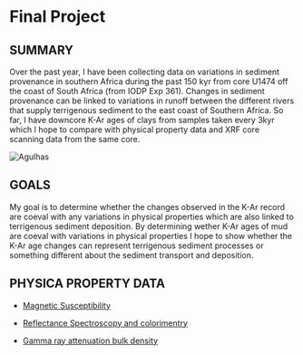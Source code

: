 # __Final Project__


## __SUMMARY__

Over the past year, I have been collecting data on variations in sediment provenance in southern Africa during the past 150 kyr from core U1474 off the coast of South Africa (from IODP Exp 361). Changes in sediment provenance can be linked to variations in runoff between the different rivers that supply terrigenous sediment to the east coast of Southern Africa. So far, I have downcore K-Ar ages of clays from samples taken every 3kyr which I hope to compare with physical property data and XRF core scanning data from the same core.


![Agulhas](http://publications.iodp.org/proceedings/361/361PR_F03.png) 

## __GOALS__

My goal is to determine whether the changes observed in the K-Ar record are coeval with any variations in physical properties which are also linked to terrigenous sediment deposition. By determining wether K-Ar ages of mud are coeval with variations in physical properties I hope to show whether the K-Ar age changes can represent terrigenous sediment processes or something different about the sediment transport and deposition. 

## __PHYSICA PROPERTY DATA__

* [Magnetic Susceptibility](http://web.iodp.tamu.edu/LORE/?reportName=ex-ms&appl=LORE&action=show&filters=%5B%22x_expedition%20in%20(%27361%27)%22,%22x_site%20in%20(%27U1474%27)%22%5D&postretrieve=%7B%22scale_id%22:%2211331%22%7D)

* [Reflectance Spectroscopy and colorimentry](http://web.iodp.tamu.edu/LORE/?reportName=rsc&appl=LORE&action=show&filters=%5B%22x_expedition%20in%20(%27361%27)%22,%22x_site%20in%20(%27U1474%27)%22%5D&postretrieve=%7B%22scale_id%22:%2211331%22%7D)

* [Gamma ray attenuation bulk density](http://web.iodp.tamu.edu/LORE/?reportName=ex-gra&appl=LORE&action=show&filters=%5B%22x_expedition%20in%20(%27361%27)%22,%22x_site%20in%20(%27U1474%27)%22%5D&postretrieve=%7B%22scale_id%22:%2211331%22%7D)